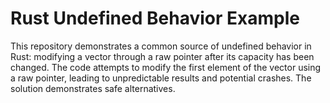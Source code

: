 # Rust Undefined Behavior Example

This repository demonstrates a common source of undefined behavior in Rust: modifying a vector through a raw pointer after its capacity has been changed.  The code attempts to modify the first element of the vector using a raw pointer, leading to unpredictable results and potential crashes. The solution demonstrates safe alternatives.